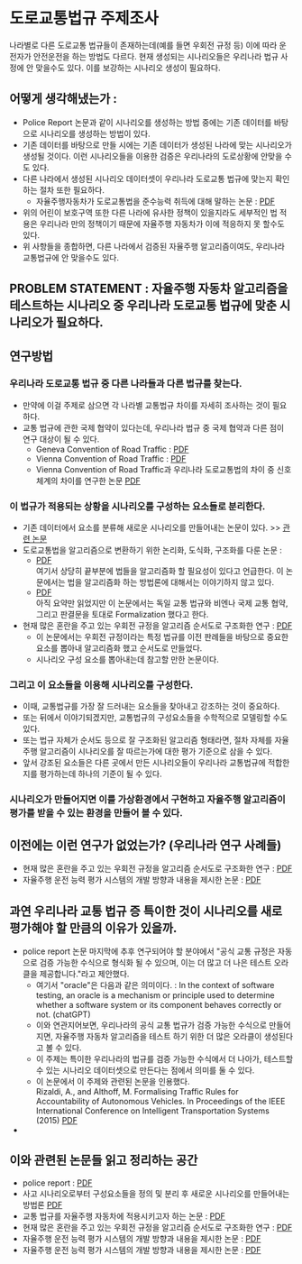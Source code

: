 # 도로교통법규 주제조사

나라별로 다른 도로교통 법규들이 존재하는데(예를 들면 우회전 규정 등) 이에 따라 운전자가 안전운전을 하는 방법도 다르다. 현재 생성되는 시나리오들은 우리나라 법규 사정에 안 맞을수도 있다. 이를 보강하는 시나리오 생성이 필요하다.

## 어떻게 생각해냈는가 : 
- Police Report 논문과 같이 시나리오를 생성하는 방법 중에는 기존 데이터를 바탕으로 시나리오를 생성하는 방법이 있다.
- 기존 데이터를 바탕으로 만들 시에는 기존 데이터가 생성된 나라에 맞는 시나리오가 생성될 것이다. 이런 시나리오들을 이용한 검증은 우리나라의 도로상황에 안맞을 수도 있다.
- 다른 나라에서 생성된 시나리오 데이터셋이 우리나라 도로교통 법규에 맞는지 확인하는 절차 또한 필요하다.
  - 자율주행자동차가 도로교통법을 준수능력 취득에 대해 말하는 논문 : [PDF](reference_summary/자율주행자동차에_대한_도로교통법_대응에_관한_소고-운전면허_규정을_중심으로.pdf)
- 위의 어린이 보호구역 또한 다른 나라에 유사한 정책이 있을지라도 세부적인 법 적용은 우리나라 만의 정책이기 때문에 자율주행 자동차가 이에 적응하지 못 할수도 있다.
- 위 사항들을 종합하면, 다른 나라에서 검증된 자율주행 알고리즘이여도, 우리나라 교통법규에 안 맞을수도 있다.

## PROBLEM STATEMENT : 자율주행 자동차 알고리즘을 테스트하는 시나리오 중 우리나라 도로교통 법규에 맞춘 시나리오가 필요하다.

## 연구방법

### 우리나라 도로교통 법규 중 다른 나라들과 다른 법규를 찾는다.
- 만약에 이걸 주제로 삼으면 각 나라별 교통법규 차이를 자세히 조사하는 것이 필요하다.
- 교통 법규에 관한 국제 협약이 있다는데, 우리나라 법규 중 국제 협약과 다른 점이 연구 대상이 될 수 있다.
  - Geneva Convention of Road Traffic : [PDF](reference_summary/Geneva_Convention_of_Road_Traffic.pdf)
  - Vienna Convention of Road Traffic : [PDF](reference_summary/Vienna_Convention_of_Road_Traffic.pdf)
  - Vienna Convention of Road Traffic과 우리나라 도로교통법의 차이 중 신호체계의 차이를 연구한 논문 [PDF](reference_summary/비엔나협약규정_신호체계와_우리나라_신호체계에_관한_비교검토.pdf)
### 이 법규가 적용되는 상황을 시나리오를 구성하는 요소들로 분리한다.
  - 기존 데이터에서 요소를 분류해 새로운 시나리오를 만들어내는 논문이 있다. >> [관련 논문](reference_summary/Generation_of_Modular_and_Measurable_Validation_Scenarios_for_Autonomous_Vehicles_Using_Accident_Data.pdf)
  - 도로교통법을 알고리즘으로 변환하기 위한 논리화, 도식화, 구조화를 다룬 논문 : 
    - [PDF](reference_summary/자율주행자동차와_로봇윤리_그_법적_시사점.pdf) <br> 여기서 상당히 끝부분에 법들을 알고리즘화 할 필요성이 있다고 언급한다. 이 논문에서는 법을 알고리즘화 하는 방법론에 대해서는 이야기하지 않고 있다.
    - [PDF](reference_summary/Formalization_of_Interstate_Traffic_Rules_in_Temporal_Logic.pdf) <br> 아직 요약만 읽었지만 이 논문에서는 독일 교통 법규와 비엔나 국제 교통 협약, 그리고 판결문을 토대로 Formalization 했다고 한다.
  - 현재 많은 혼란을 주고 있는 우회전 규정을 알고리즘 순서도로 구조화한 연구 : [PDF](reference_summary/자율주행_시스템을_위한_우회전_구조화에_관한_연구.pdf)
    - 이 논문에서는 우회전 규정이라는 특정 법규를 이전 판례들을 바탕으로 중요한 요소를 뽑아내 알고리즘화 했고 순서도로 만들었다.
    - 시나리오 구성 요소를 뽑아내는데 참고할 만한 논문이다.
### 그리고 이 요소들을 이용해 시나리오를 구성한다.
  - 이때, 교통법규를 가장 잘 드러내는 요소들을 찾아내고 강조하는 것이 중요하다. 
  - 또는 뒤에서 이야기되겠지만, 교통법규의 구성요소들을 수학적으로 모델링할 수도 있다.
  - 또는 법규 자체가 순서도 등으로 잘 구조화된 알고리즘 형태라면, 절차 자체를 자율주행 알고리즘이 시나리오를 잘 따르는가에 대한 평가 기준으로 삼을 수 있다.
  - 앞서 강조된 요소들은 다른 곳에서 만든 시나리오들이 우리나라 교통법규에 적합한지를 평가하는데 하나의 기준이 될 수 있다.
### 시나리오가 만들어지면 이를 가상환경에서 구현하고 자율주행 알고리즘이 평가를 받을 수 있는 환경을 만들어 볼 수 있다.

## 이전에는 이런 연구가 없었는가? (우리나라 연구 사례들)
- 현재 많은 혼란을 주고 있는 우회전 규정을 알고리즘 순서도로 구조화한 연구 : [PDF](reference_summary/자율주행_시스템을_위한_우회전_구조화에_관한_연구.pdf)
- 자율주행 운전 능력 평가 시스템의 개발 방향과 내용을 제시한 논문 : [PDF](reference_summary/Development_Direction_of_Autonomous_Vehicle_Driving_Ability_Evaluation_System_based_on_Virtual_Environment.pdf)
## 과연 우리나라 교통 법규 증 특이한 것이 시나리오를 새로 평가해야 할 만큼의 이유가 있을까.
- police report 논문 마지막에 추후 연구되어야 할 분야에서 "공식 교통 규정은 자동으로 검증 가능한 수식으로 형식화 될 수 있으며, 이는 더 많고 더 나은 테스트 오라클을 제공합니다."라고 제안했다.
  - 여기서 "oracle"은 다음과 같은 의미이다. : In the context of software testing, an oracle is a mechanism or principle used to determine whether a software system or its component behaves correctly or not. (chatGPT)
  - 이와 연관지어보면, 우리나라의 공식 교통 법규가 검증 가능한 수식으로 만들어지면, 자율주행 자동차 알고리즘을 테스트 하기 위한 더 많은 오라클이 생성된다고 볼 수 있다.
  - 이 주제는 특이한 우리나라의 법규를 검증 가능한 수식에서 더 나아가, 테스트할 수 있는 시나리오 데이터셋으로 만든다는 점에서 의미를 둘 수 있다.
  - 이 논문에서 이 주제와 관련된 논문을 인용했다. <br> Rizaldi, A., and Althoff, M. Formalising Traffic Rules for Accountability of Autonomous Vehicles. In Proceedings of the IEEE International Conference on Intelligent Transportation Systems (2015) [PDF](reference_summary/Formalising_Traffic_Rules_for_Accountability_of_Autonomous_Vehicles.pdf)
- 

## 이와 관련된 논문들 읽고 정리하는 공간

- police report : [PDF](reference_summary/generating_effective_test_cases_for_self_driving_cars_from_police_reports.pdf)
- 사고 시나리오로부터 구성요소들을 정의 및 분리 후 새로운 시나리오를 만들어내는 방법론 [PDF](reference_summary/Generation_of_Modular_and_Measurable_Validation_Scenarios_for_Autonomous_Vehicles_Using_Accident_Data.pdf)
- 교통 법규를 자율주행 자동차에 적용시키고자 하는 논문 : [PDF](reference_summary/Formalising_Traffic_Rules_for_Accountability_of_Autonomous_Vehicles.pdf) 
- 현재 많은 혼란을 주고 있는 우회전 규정을 알고리즘 순서도로 구조화한 연구 : [PDF](reference_summary/자율주행_시스템을_위한_우회전_구조화에_관한_연구.pdf)
- 자율주행 운전 능력 평가 시스템의 개발 방향과 내용을 제시한 논문 : [PDF](reference_summary/Development_Direction_of_Autonomous_Vehicle_Driving_Ability_Evaluation_System_based_on_Virtual_Environment.pdf) 
- 자율주행 운전 능력 평가 시스템의 개발 방향과 내용을 제시한 논문 : [PDF](reference_summary/Development_Direction_of_Autonomous_Vehicle_Driving_Ability_Evaluation_System_based_on_Virtual_Environment.pdf)